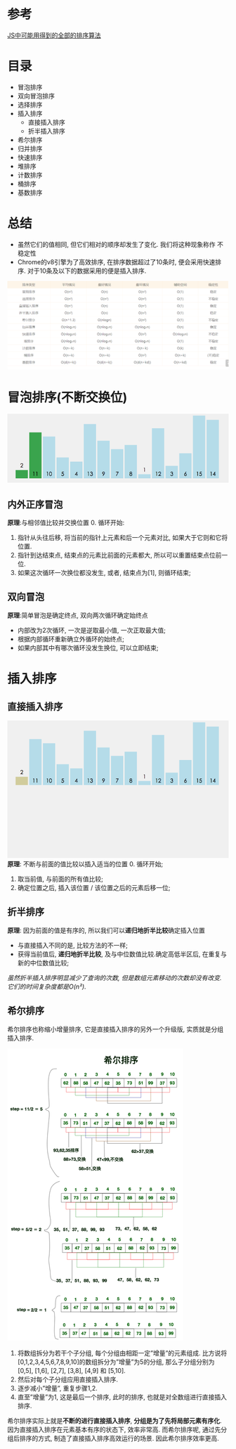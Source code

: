 # 参考
[JS中可能用得到的全部的排序算法](http://louiszhai.github.io/2016/12/23/sort/#%E5%B0%8F%E7%BB%93)

# 目录
- 冒泡排序
- 双向冒泡排序
- 选择排序
- 插入排序
    - 直接插入排序
    - 折半插入排序
- 希尔排序
- 归并排序
- 快速排序
- 堆排序
- 计数排序
- 桶排序
- 基数排序

# 总结
- 虽然它们的值相同, 但它们相对的顺序却发生了变化. 我们将这种现象称作 不稳定性
- Chrome的v8引擎为了高效排序, 在排序数据超过了10条时, 便会采用快速排序. 对于10条及以下的数据采用的便是插入排序.

![时间复杂度-图](../../_media/sort10.png)

# 冒泡排序(不断交换位)
![冒泡排序-图](../../_media/sort05.gif)

## 内外正序冒泡
**原理**:与相邻值比较并交换位置
0. 循环开始:
1. 指针从头往后移, 将当前的指针上元素和后一个元素对比, 如果大于它则和它将位置.
2. 指针到达结束点, 结束点的元素比前面的元素都大, 所以可以重置结束点位前一位.
3. 如果这次循环一次换位都没发生, 或者, 结束点为[1], 则循环结束;


## 双向冒泡
**原理**:简单冒泡是确定终点, 双向两次循环确定始终点
- 内部改为2次循环, 一次是逆取最小值, 一次正取最大值;
- 根据内部循环重新确立外循环的始终点;
- 如果内部其中有哪次循环没发生换位, 可以立即结束;

# 插入排序
## 直接插入排序
![直接插入排序-图](../../_media/sort07.gif)
**原理**: 不断与前面的值比较以插入适当的位置
0. 循环开始;
1. 取当前值, 与前面的所有值比较;
2. 确定位置之后, 插入该位置 / 该位置之后的元素后移一位;

## 折半排序
**原理**: 因为前面的值是有序的, 所以我们可以**递归地折半比较**确定插入位置
- 与直接插入不同的是, 比较方法的不一样;
- 获得当前值后, **递归地折半比较**, 及与中位数值比较.确定高低半区后, 在重复与新的中位数值比较;

*虽然折半插入排序明显减少了查询的次数, 但是数组元素移动的次数却没有改变. 它们的时间复杂度都是O(n²).*

## 希尔排序
希尔排序也称缩小增量排序, 它是直接插入排序的另外一个升级版, 实质就是分组插入排序.


![直接插入排序-图](../../_media/sort04.png)
1. 将数组拆分为若干个子分组, 每个分组由相距一定”增量”的元素组成. 比方说将[0,1,2,3,4,5,6,7,8,9,10]的数组拆分为”增量”为5的分组, 那么子分组分别为 [0,5], [1,6], [2,7], [3,8], [4,9] 和 [5,10].
2. 然后对每个子分组应用直接插入排序.
3. 逐步减小”增量”, 重复步骤1,2.
4. 直至”增量”为1, 这是最后一个排序, 此时的排序, 也就是对全数组进行直接插入排序.

希尔排序实际上就是**不断的进行直接插入排序**, **分组是为了先将局部元素有序化**. 因为直接插入排序在元素基本有序的状态下, 效率非常高. 而希尔排序呢, 通过先分组后排序的方式, 制造了直接插入排序高效运行的场景. 因此希尔排序效率更高.
